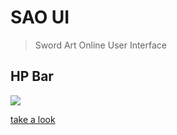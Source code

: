 # SAO UI

> Sword Art Online User Interface

## HP Bar

![](https://user-images.githubusercontent.com/22412567/51440610-d78d9b80-1d03-11e9-8589-1f8cd85943c7.jpg)

[take a look](https://qwqcode.github.io/SAO-UI/SAO_HP_Bar.html)
